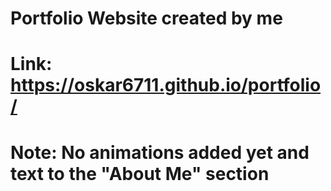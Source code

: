 # Portfolio Website created by me
# Link: https://oskar6711.github.io/portfolio/
# Note: No animations added yet and text to the "About Me" section 
